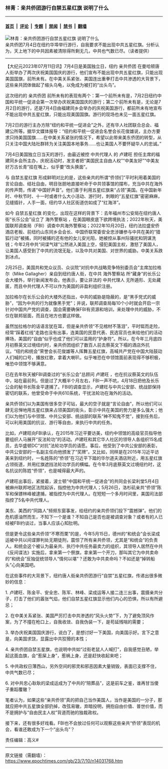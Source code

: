 ### 林青：亲共侨团游行自禁五星红旗 说明了什么

---

#### [首页](../../../..?n14031768) &nbsp;|&nbsp; [评论](../../../../../epoch-comment?n14031768) &nbsp;|&nbsp; [专题](../../../../../epoch-special?n14031768) &nbsp;|&nbsp; [禁闻](../../../../../epoch-news?n14031768) &nbsp;|&nbsp; [禁书](../../../../../books?n14031768) &nbsp;|&nbsp; [翻墙](https://github.com/gfw-breaker/nogfw/blob/master/README.md?n14031768)


<div><img alt="林青：亲共侨团游行自禁五星红旗 说明了什么" class="attachment-djy_600_400 size-djy_600_400 wp-post-image" src="https://i.epochtimes.com/assets/uploads/2023/07/id14028492-167263-600x400.jpg"/>
<div class="caption">
 亲共侨团7月4日在纽约华埠举行游行，自我要求不能出现中共五星红旗。分析认为，天上地下的中共因素被清除得所剩无几，中共也气数已尽。（读者提供）
</div></div><hr/><div class="post_content" id="artbody" itemprop="articleBody">
 <!-- article content begin -->
 <p>
  【大纪元2023年07月11日讯】7月4日是美国独立日，纽约
  <ok href="https://www.epochtimes.com/gb/tag/%E4%BA%B2%E5%85%B1%E4%BE%A8%E5%9B%A2.html">
   亲共侨团
  </ok>
  在曼哈顿唐人街举办了两次庆祝美国国庆的游行，他们宣布不能出现中共五星红旗，只能出现美国国旗，前所未有。在中美关系紧张、美国连出重拳打击中共渗透的大背景下，这些亲共团体做起了缩头乌龟，以免成为被打的“出头鸟”。
 </p>
 <p>
  这次纽约的
  <ok href="https://www.epochtimes.com/gb/tag/%E4%BA%B2%E5%85%B1%E4%BE%A8%E5%9B%A2.html">
   亲共侨团
  </ok>
  前所未有的表现有两个：第一个前所未有是，7月2日纽约中国和平统一促进会第一次举办庆祝美国国庆的游行；第二个前所未有是，无论是7月2日的游行，还是7月4日由福建同乡会举办的庆祝美国游行，都前所未有地宣布不能出现中共五星红旗，只能出现美国国旗。游行的现场也未见一面五星红旗。
 </p>
 <p>
  7月2日的游行主办方除“纽约和平统一促进会”之外，还有华人社团联合总会、福建公所等。据华文媒体报导：“纽约和平统一促进会名誉会长花俊雄说，主办方要求只持美国国旗……在中美关系紧张的情况下，希望以此带来美东侨团的转型，从只关注中国大陆社群转为关注美国本地事务……也让美国人不要怀疑华人的忠诚。”
 </p>
 <p>
  7月4日美国独立日当天的游行，由最近被控
  <ok href="https://www.epochtimes.com/gb/tag/%E4%B8%AD%E5%85%B1%E4%BB%A3%E7%90%86%E4%BA%BA.html">
   中共代理人
  </ok>
  的
  <ok href="https://www.epochtimes.com/gb/tag/%E5%8D%A2%E5%BB%BA%E6%97%BA.html">
   卢建旺
  </ok>
  担任主席的福建同乡会所主办，庆祝活动时，发言者把“美国民主自由人权”“中美友好”“中美友好万古长青”挂在嘴上，似乎要“改头换面”。
 </p>
 <p>
  与
  <ok href="https://www.epochtimes.com/gb/tag/%E8%87%AA%E7%A6%81%E4%BA%94%E6%98%9F%E7%BA%A2%E6%97%97.html">
   自禁五星红旗
  </ok>
  形成鲜明对比的是，这些亲共的所谓“侨领们”平时利用着美国的言论自由、结社自由，明目张胆地直接听命于中共领事馆的摆布，充当中共在海外的传声筒，传递“中国好声音”。他们善于利用五星红旗来“占领”美国。在中国新年时、中秋节时、十一时或者什么大小活动、游行时，刺眼的“五星红旗”密密麻麻，见缝插针，人手一面，纽约华人社区街道仿如成了“红海洋”。
 </p>
 <p>
  如今
  <ok href="https://www.epochtimes.com/gb/tag/%E8%87%AA%E7%A6%81%E4%BA%94%E6%98%9F%E7%BA%A2%E6%97%97.html">
   自禁五星红旗
  </ok>
  的变化，出现在这样的背景下：去年福州市公安局在纽约唐人街“长乐公会”设立了
  <ok href="https://www.epochtimes.com/gb/tag/%E6%B5%B7%E5%A4%96%E8%AD%A6%E5%AF%9F%E7%AB%99.html">
   海外警察站
  </ok>
  ，在美国眼皮底下欲跨境执法；2022年秋天，美国联邦调查局（FBI）调查中共海外警察站；2022年10月20日，纽约法拉盛安侨酒店老板、前纽约山东同乡会会长、中国侨联常委安全忠涉嫌参与中共在美的“猎狐行动”被捕，同时被捕的还有他的女儿安光阳，她被控从事州际骚扰和阴谋洗钱；今年2月中共“间谍气球”公然进入美国上空，侵犯美国主权，激怒了美国人，让美国人感受到了中共的流氓无耻，以及中共对美国、对世界的威胁。中美关系跌到冰点。
 </p>
 <p>
  2月25日，美国共和党众议员、众议院“对抗中共战略竞争特别委员会”主席加拉格尔（Mike Gallagher）亲自到纽约唐人街，在中共
  <ok href="https://www.epochtimes.com/gb/tag/%E6%B5%B7%E5%A4%96%E8%AD%A6%E5%AF%9F%E7%AB%99.html">
   海外警察站
  </ok>
  所“藏身”的长乐公会大楼外，举行新闻发布会。他表示，要让非法的
  <ok href="https://www.epochtimes.com/gb/tag/%E4%B8%AD%E5%85%B1%E4%BB%A3%E7%90%86%E4%BA%BA.html">
   中共代理人
  </ok>
  无所遁形、无处藏匿，而且中共代理人不可以作为美国的非盈利组织注册。
 </p>
 <p>
  加拉格尔在长乐公会的大楼外还指出，中共的威胁是隐蔽的，是“黑手党式的威胁”，“因为中共的行为就像黑手党”；并说，联邦调查局每10个小时就会开启一宗针对中国共产党的调查，国会需要确保FBI有资源和培训，来处理中共的威胁，不仅在联邦层面，而且在地方也要这样做。
 </p>
 <p>
  虽然加拉格尔的话语言犹在耳，但是亲共侨领“不见棺材不落泪”，平时铤而走险，经常“踩着红线”走路也没有出事，连美国的民意代表、民选官员也来给他们的活动捧场，美国的“自由”似乎也成了他们可以滥用的“护身符”。所以，在今年三月底四月初蔡英文过境纽约时，亲共侨团组织了数百人前去蔡英文下榻的酒店外抗议。“纽约和统会”荣誉会长花俊雄等人挥舞五星红旗，高喊共产党在中国大陆鼓动人们喊的口号，播放红歌，拿着大喇叭，似乎唯恐在中领馆面前表现得不够积极，唯恐中领馆不够满意。
 </p>
 <p>
  已在去年秋天被FBI调查过的“长乐公会”总顾问
  <ok href="https://www.epochtimes.com/gb/tag/%E5%8D%A2%E5%BB%BA%E6%97%BA.html">
   卢建旺
  </ok>
  ，也在抗议蔡英文的队伍中，站在最前列。但是过了大概半个月左右，FBI一声不吭，4月18日把他及长乐公会的秘书长陈金平逮捕了。FBI的调查显示，卢建旺与中共公安部、统战部保持密切的联系，他曾受命于中共610系统，干扰法轮功在海外的活动。
 </p>
 <p>
  亲共侨领们以为美国有很多空子可钻，最大的空子就是“言论自由”，所以他们可以肆无忌惮地用五星红旗来占领美国的街头，彰示中共在美国的势力是多么强大；他们以为他们与中领馆、中共公安部、统战部的联系“神不知鬼不觉”，接到任务后，可以利用美国的抗议、游行等自由，来执行中共的任务。
 </p>
 <p>
  比如，卢建旺向FBI承认，在2015年习近平要访美，纽约中领馆的高级官员指导他要组织人马展开“反法轮功”的活动。卢建旺和其它华人社区的领导人各组织15名成员，去华盛顿DC“对抗”法轮功学员的请愿。事后，他受到了中共公安部的表彰，中共公安部的一名副主任向他颁发了“奖牌”。又比如，同样是在2015年习近平访美来到纽约时，一名姓陈的“侨领”在习近平下踏的华尔道夫酒店附近，用五星红旗占领街道，并用红旗遮挡法轮功学员的横幅。在今年3月底蔡英文过境纽约时，这名抗议的陈姓“侨领”，也是喊得最大声的。
 </p>
 <p>
  卢建旺出事后，紧接着，波士顿“中国和平统一促进会”的共同会长梁利堂5月4日被麻州联邦地区法院起诉，指控他为中共代理人；5月26日，洛杉矶亲共“侨领”陈军和保镖林峰被逮捕，被指控为中共代理人。在短短一个多月时间里，美国司法部指控了5名中共代理人。
 </p>
 <p>
  美东、美西的“同路人”频频东窗事发，给纽约的亲共侨领们投下“震撼弹”。他们的危机感油然而生，不知下一个是谁？不知自己是否也是被调查对象？或者有的人已经被FBI约谈过，当事人应该心知肚明。
 </p>
 <p>
  但是更令这些亲共侨领“不寒而栗”的是，今年5月15日，德州的“和统会”会长梁成运被中共以间谍罪判处无期徒刑，震惊了所有亲共侨领，尤其是“和统会”的负责人。和统会这个被认为最亲共、执行中共任务最卖力的组织，其领导人居然在中共《反间谍法》实施后，拿来第一个祭旗，拿来第一个开刀，那叫其它为中共卖命的“和统会”反独促统领导人“情何以堪”？还敢为中共卖命吗？不如还是“掉转船头”心向美国吧。
 </p>
 <p>
  在这些事件的大背景下，纽约唐人街亲共侨团游行“自禁”五星红旗，传递出很多微妙的信息：
 </p>
 <p>
  1. 卢建旺、陈金平、安全忠、陈军、林峰、梁成运等人接二连三出事，震摄亲共分子，打击了他们的嚣张气焰，他们自禁五星红旗显示他们内心的恐惧，所以有所避忌；
 </p>
 <p>
  2. 在中美关系紧张、美国严厉打击中共渗透的“风头火势”下，为了避免顶风作案，为了不撞在枪口上，自我收敛、自我伪装一下，是苟延残喘的需要；
 </p>
 <p>
  3. 举办庆祝美国国庆游行，说白了，是想讨好一下美国，向美国示好。言下之意是，向美国求饶，显露出中共狡猾的本性；
 </p>
 <p>
  4. 亲共侨团自禁五星旗，也说明中共如“过街老鼠人人喊打”，自我感觉丑陋，举起这面血旗，会“惹屎上身”，惹祸上身，还是赶快收起来吧；
 </p>
 <p>
  5. 中共政权日薄西山，另外空间的邪灵和邪恶因素大量销毁，表面已支撑不住，中共气数已尽；
 </p>
 <p>
  6. 对中共忠心耿耿的梁成运成为了中共的“陪葬品”，这是前车之鉴，谁再甘当傻子重蹈覆辙？
 </p>
 <p>
  笔者认为，如果这些“亲共侨领”真的把自己当作美国人，当作是美国的一分子，那就应把中共五星旗全部扔掉，改弦易辙，弃暗投明，拥抱自由价值、普世价值，而不是拥护与“自由民主人权”背道而驰的独裁政权。
 </p>
 <p>
  接下来，还有很多好戏看。FBI也不会放过任何可以观察这些亲共“侨领”表现的机会，看谁还敢成为下一个“出头鸟”？
 </p>
 <p>
  责任编辑：高义#
 </p>
 <!-- article content end -->
 <div id="below_article_ad">
 </div>
</div>


---

原文链接（需翻墙）：https://www.epochtimes.com/gb/23/7/10/n14031768.htm